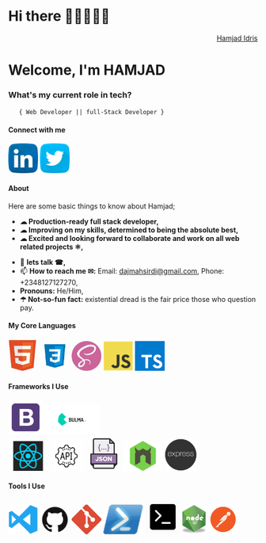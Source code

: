 <h1>Hi there 👨🏾‍🦱👋🏾</h1>
<div align="right" class="badge-base LI-profile-badge" data-locale="en_US" data-size="medium" data-theme="dark" data-type="VERTICAL" data-vanity="hamjad-idris" data-version="v1"><a class="badge-base__link LI-simple-link" href="https://www.linkedin.com/in/hamjad-idris/">Hamjad Idris</a></div>
            
<h1>Welcome, I'm HAMJAD   </h1>

###   **What's my current role in tech?**</h2>
       { Web Developer || full-Stack Developer }  


#### Connect with me  
<a href="https://www.linkedin.com/in/hamjad-idris/"><img src="images/linkedin.png" width="60"/></a>
<a href="https://twitter.com/yorubatechbro"><img src="images/twitter.png" width="60"/></a>


#### About
Here are some basic things to know about Hamjad;

- <strong>☁︎ Production-ready full stack developer,</strong>
- <strong>☁︎ Improving on my skills, determined to being the absolute best,</strong>
- <strong>☁︎ Excited and looking forward to collaborate and work on all web related projects ⚛︎,</strong>
 <!--- 🤔 I’m looking for help with--> 
- 💬 <strong>lets talk ☎︎,</strong>
- 📫 <strong>How to reach me ✉︎:</strong> Email: dajmahsirdi@gmail.com, Phone: +2348127127270,
- <strong>Pronouns:</strong> He/Him,
- <strong>☂︎ Not-so-fun fact:</strong> existential dread is the fair price those who question pay.

#### My Core Languages
<code><img src="images/html.jpg" width="60" title="HTML"/></code>
<code><img src="images/css.jpg" width="60" title="CSS"/></code>
<code><img src="images/sass.jpg" width="60" title="SASS"/></code>
<code><img src="images/javascript.png" width="60" title="JavaScript"/></code>
<code><img src="images/typescript.svg" width="60" title="TypeScript"/></code>

#### Frameworks I Use
<code><img src="images/B.png" width="70" title="Bootstrap"/></code>
<code><img src="images/Bulma.png" width="110" title="Bulma"/></code>  
<code><img src="images/react.png" width="80" title="React"/></code>
<code><img src="images/api.jpg" width="70" title="API"/></code>
<code><img src="images/json.png" width="70" title="JSON"/></code>
<code><img src="images/nodemon.png" width="80" title="Nodemon"/></code>
<code><img src="images/express.png" width="65" title="Express"/></code>

#### Tools I Use
<code><img src="images/visualstudio.svg" width="60" title="Visual Studio Code"/></code>
<code><img src="images/github.jpg" width="60" title="GitHub"/></code>
<code><img src="images/git.jpg" width="60" title="Git"/></code>
<code><img src="images/power.png" width="80" title="Powershell"/></code>
<code><img src="images/command.png" width="70" title="Commandprompt"/></code>
<code><img src="images/R.png" width="50" title="NodeJS"/></code>
<code><img src="images/postman.png" width="60" title="Postman API"/></code>




